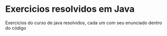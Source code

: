# Exercicios resolvidos em Java
Exercicios do curso de java resolvidos, cada um com seu enunciado dentro do código
